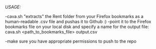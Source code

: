 *USAGE:*

-cava.sh "extracts" the Rent folder from your Firefox bookmarks as a human-readable .csv file and pushas it to Github :)
-point it to the Firefox bookmarks file on your local disk and specify a name for the output file:
    cava.sh <path_to_bookmarks_file> output.csv

-make sure you have appropriate permissions to push to the repo

